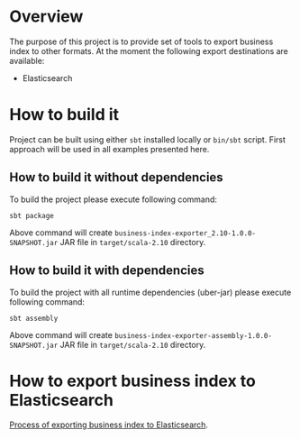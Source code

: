# Overview

The purpose of this project is to provide set of tools to export business index to other formats. At the moment the following export destinations are available:

- Elasticsearch

# How to build it

Project can be built using either `sbt` installed locally or `bin/sbt` script. First approach will be used in all examples presented here.

## How to build it without dependencies

To build the project please execute following command:

```
sbt package
```

Above command will create `business-index-exporter_2.10-1.0.0-SNAPSHOT.jar` JAR file in `target/scala-2.10` directory.

## How to build it with dependencies

To build the project with all runtime dependencies (uber-jar) please execute following command:

```
sbt assembly
```

Above command will create `business-index-exporter-assembly-1.0.0-SNAPSHOT.jar` JAR file in `target/scala-2.10` directory.

# How to export business index to Elasticsearch

[Process of exporting business index to Elasticsearch](docs/export-to-elasticsearch.md).